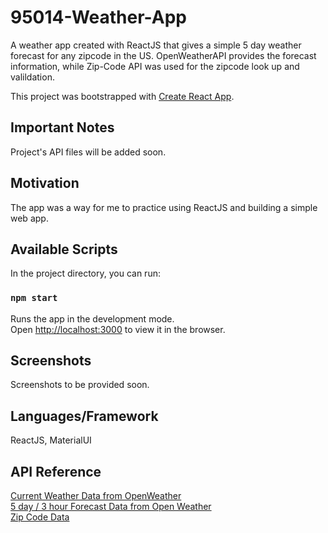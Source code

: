# 95014-Weather-App
A weather app created with ReactJS that gives a simple 5 day weather forecast for any zipcode in the US. OpenWeatherAPI provides the forecast information, while Zip-Code API was used for the zipcode look up and valildation.

This project was bootstrapped with [Create React App](https://github.com/facebook/create-react-app).

## Important Notes 
Project's API files will be added soon.

## Motivation 
The app was a way for me to practice using ReactJS and building a simple web app. 

## Available Scripts

In the project directory, you can run:

### `npm start`

Runs the app in the development mode.<br />
Open [http://localhost:3000](http://localhost:3000) to view it in the browser.


## Screenshots
Screenshots to be provided soon.

## Languages/Framework
ReactJS, MaterialUI

## API Reference 
[Current Weather Data from OpenWeather](https://openweathermap.org/current) <br/>
[5 day / 3 hour Forecast Data from Open Weather](https://openweathermap.org/forecast5) <br />
[Zip Code Data](https://www.zip-codes.com/zip-code-api-documentation.asp) 
